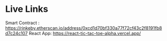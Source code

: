 # Live Links
Smart Contract : https://rinkeby.etherscan.io/address/0xcd1d70bf330a77f72cf43c2f8191fb8d7c24c107
React App: https://react-tic-tac-toe-alpha.vercel.app/

